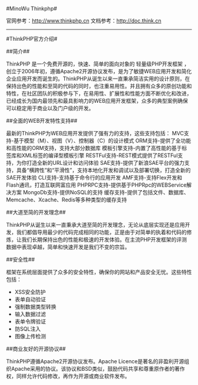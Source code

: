 ﻿#MinoWu Thinkphp#

官网参考：http://www.thinkphp.cn
文档参考：http://doc.think.cn

---------------------------------

#ThinkPHP官方介绍#

##简介##

ThinkPHP 是一个免费开源的，快速、简单的面向对象的 轻量级PHP开发框架 ，创立于2006年初，遵循Apache2开源协议发布，是为了敏捷WEB应用开发和简化企业应用开发而诞生的。ThinkPHP从诞生以来一直秉承简洁实用的设计原则，在保持出色的性能和至简的代码的同时，也注重易用性。并且拥有众多的原创功能和特性，在社区团队的积极参与下，在易用性、扩展性和性能方面不断优化和改进，已经成长为国内最领先和最具影响力的WEB应用开发框架，众多的典型案例确保可以稳定用于商业以及门户级的开发。

##全面的WEB开发特性支持##

最新的ThinkPHP为WEB应用开发提供了强有力的支持，这些支持包括：
    MVC支持-基于模型（M）、视图（V）、控制器（C）的设计模式
    ORM支持-提供了全功能和高性能的ORM支持，支持大部分数据库
    模板引擎支持-内置了高性能的基于标签库和XML标签的编译型模板引擎
    RESTFul支持-REST模式提供了RESTFul支持，为你打造全新的URL设计和访问体验
    SAE支持-提供了新浪SAE平台的强力支持，具备“横跨性”和“平滑性”，支持本地化开发和调试以及部署切换，打造全新的SAE开发体验
    CLI支持-支持基于命令行的应用开发
    AMF支持-支持Flex开发和Flash通讯，打造互联网富应用
    PHPRPC支持-提供基于PHPRpc的WEBService解决方案
    MongoDb支持-提供NoSQL的支持
    缓存支持-提供了包括文件、数据库、Memcache、Xcache、Redis等多种类型的缓存支持

##大道至简的开发理念##

ThinkPHP从诞生以来一直秉承大道至简的开发理念，无论从底层实现还是应用开发，我们都倡导用最少的代码完成相同的功能，正是由于对简单的执着和代码的修炼，让我们长期保持出色的性能和极速的开发体验。在主流PHP开发框架的评测数据中表现卓越，简单和快速开发是我们不变的宗旨。


##安全性##

框架在系统层面提供了众多的安全特性，确保你的网站和产品安全无忧。这些特性包括：

* XSS安全防护
* 表单自动验证
* 强制数据类型转换
* 输入数据过滤
* 表单令牌验证
* 防SQL注入
* 图像上传检测

##商业友好的开源协议##

ThinkPHP遵循Apache2开源协议发布。Apache Licence是著名的非盈利开源组织Apache采用的协议。该协议和BSD类似，鼓励代码共享和尊重原作者的著作权，同样允许代码修改，再作为开源或商业软件发布。